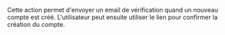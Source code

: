 Cette action permet d'envoyer un email de vérification quand un nouveau compte est créé. L'utilisateur peut ensuite utiliser le lien pour confirmer la création du compte.
